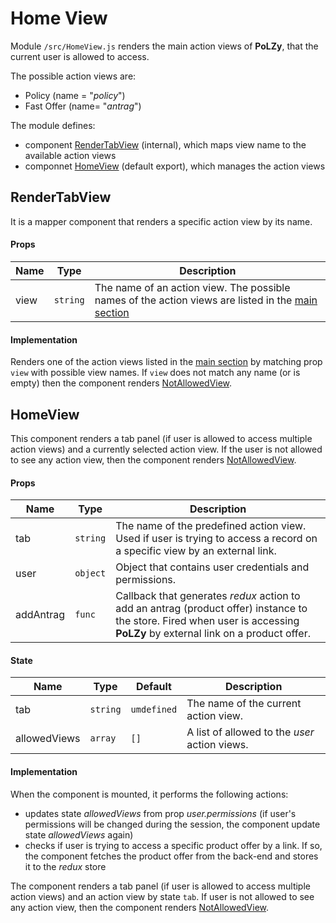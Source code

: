 Home View
=========

Module `/src/HomeView.js` renders the  main action views of **PoLZy**, that the current user is allowed to access.

The possible action views are:

- Policy (name = "_policy_")
- Fast Offer (name= "_antrag_")

The module defines:
- component [RenderTabView](#rendertabview) (internal), which maps view name to the available action views
- componnet [HomeView](#homeview) (default export), which manages the action views


RenderTabView
-----------------------

It is a mapper component that renders a specific action view by its name.

#### Props

| Name | Type     | Description                                                  |
| ---- | -------- | ------------------------------------------------------------ |
| view | `string` | The name of an action view. The possible names of the action views are listed in the [main section](#home-view) |


#### Implementation

Renders one of the action views listed in the [main section](#home-view) by matching prop `view` with possible view names. If `view` does not match any name (or is empty) then the component renders [NotAllowedView](#TODO:setlink).

HomeView
----------------

This component renders a tab panel (if user is allowed to access multiple action views) and a currently selected action view. If the user is not allowed to see any action view, then the component renders [NotAllowedView](#TODO:setlink).

#### Props

| Name      | Type     | Description                                                  |
| --------- | -------- | ------------------------------------------------------------ |
| tab       | `string` | The name of the predefined action view. Used if user is trying to access a record on a specific view by an external link. |
| user      | `object` | Object that contains user credentials and permissions. |
| addAntrag | `func`   | Callback that generates _redux_ action to add an antrag (product offer) instance to the store. Fired when user is accessing **PoLZy** by external link on a product offer. |

#### State

| Name         | Type     | Default     | Description                                   |
| ------------ | -------- | ----------- | --------------------------------------------- |
| tab          | `string` | `umdefined` | The name of the current action view.          |
| allowedViews | `array`  | `[]`        | A list of allowed to the _user_ action views. |


#### Implementation

When the component is mounted, it performs the following actions:
- updates state _allowedViews_ from prop _user.permissions_ (if user's permissions will be changed during the session, the component update state _allowedViews_ again)
- checks if user is trying to access a specific product offer by a link. If so, the component fetches the product offer from the back-end and stores it to the _redux_ store

The component renders a tab panel (if user is allowed to access multiple action views) and an action view by state `tab`.  If user is not allowed to see any action view, then the component renders [NotAllowedView](#TODO:setlink).
